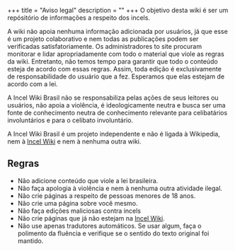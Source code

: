 +++
title = "Aviso legal"
description = ""
+++
O objetivo desta wiki é ser um repósitório de informações a respeito dos incels.

A wiki não apoia nenhuma informação adicionada por usuários, já que esse é um projeto colaborativo e nem todas as publicações podem ser verificadas satisfatoriamente. Os administradores to site procuram monitorar e lidar apropriadamente com todo o material que viole as regras da wiki. Entretanto, não temos tempo para garantir que todo o conteúdo esteja de acordo com essas regras. Assim, toda edição é exclusivamente de responsabilidade do usuário que a fez. Esperamos que elas estejam de acordo com a lei. 

A Incel Wiki Brasil não se responsabiliza pelas ações de seus leitores ou usuários, não apoia a violência, é ideologicamente neutra e busca ser uma fonte de conhecimento neutra de conhecimento relevante para celibatários involuntários e para o celibato involuntário.

A Incel Wiki Brasil é um projeto independente e não é ligada à Wikipedia, nem à [Incel Wiki](https://incels.wiki) e nem à nenhuma outra wiki.

## Regras
* Não adicione conteúdo que viole a lei brasileira.
* Não faça apologia à violência e nem à nenhuma outra atividade ilegal.
* Não crie páginas a respeito de pessoas menores de 18 anos.
* Não crie uma página sobre você mesmo.
* Não faça edições maliciosas contra incels
* Não crie páginas que já não estejam na [Incel Wiki](https://incels.wiki).
* Não use apenas tradutores automáticos. Se usar algum, faça o polimento da fluência e verifique se o sentido do texto original foi mantido.
